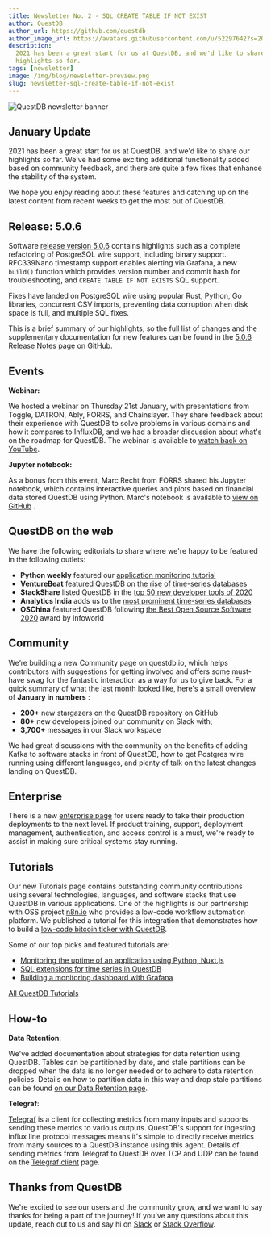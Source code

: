 ```yaml
---
title: Newsletter No. 2 - SQL CREATE TABLE IF NOT EXIST
author: QuestDB
author_url: https://github.com/questdb
author_image_url: https://avatars.githubusercontent.com/u/52297642?s=200&v=4
description:
  2021 has been a great start for us at QuestDB, and we'd like to share our
  highlights so far.
tags: [newsletter]
image: /img/blog/newsletter-preview.png
slug: newsletter-sql-create-table-if-not-exist
---
```


![QuestDB newsletter banner](/img/blog/newsletter.png)

## January Update

2021 has been a great start for us at QuestDB, and we'd like to share our
highlights so far. We've had some exciting additional functionality added based
on community feedback, and there are quite a few fixes that enhance the
stability of the system.

We hope you enjoy reading about these features and catching up on the latest
content from recent weeks to get the most out of QuestDB.

## Release: 5.0.6

Software
[release version 5.0.6](https://twitter.com/QuestDb/status/1356932224659173380)
contains highlights such as a complete refactoring of PostgreSQL wire support,
including binary support. RFC339Nano timestamp support enables alerting via
Grafana, a new `build()` function which provides version number and commit hash
for troubleshooting, and `CREATE TABLE IF NOT EXISTS` SQL support.

Fixes have landed on PostgreSQL wire using popular Rust, Python, Go libraries,
concurrent CSV imports, preventing data corruption when disk space is full, and
multiple SQL fixes.

This is a brief summary of our highlights, so the full list of changes and the
supplementary documentation for new features can be found in the
[5.0.6 Release Notes page](https://github.com/questdb/questdb/releases/tag/5.0.6)
on GitHub.

## Events

**Webinar:**

We hosted a webinar on Thursday 21st January, with presentations from Toggle,
DATRON, Ably, FORRS, and Chainslayer. They share feedback about their experience
with QuestDB to solve problems in various domains and how it compares to
InfluxDB, and we had a broader discussion about what's on the roadmap for
QuestDB. The webinar is available to
[watch back on YouTube](https://www.youtube.com/watch?v=K4J__f1SGOc&t=75s).

**Jupyter notebook:**

As a bonus from this event, Marc Recht from FORRS shared his Jupyter notebook,
which contains interactive queries and plots based on financial data stored
QuestDB using Python. Marc's notebook is available to
[view on GitHub](https://github.com/mrecht/qdb-talk-20210121) .

## QuestDB on the web

We have the following editorials to share where we're happy to be featured in
the following outlets:

- **Python weekly** featured our
  [application monitoring tutorial](https://twitter.com/PythonWeekly/status/1354081737052192768)
- **VentureBeat** featured QuestDB on
  [the rise of time-series databases](https://venturebeat.com/2021/01/15/database-trends-the-rise-of-the-time-series-database/)
- **StackShare** listed QuestDB in the
  [top 50 new developer tools of 2020](https://stackshare.io/posts/top-developer-tools-2020)
- **Analytics India** adds us to the
  [most prominent time-series databases](https://analyticsindiamag.com/most-prominent-time-series-databases-for-data-scientists/)
- **OSChina** featured QuestDB following
  [the Best Open Source Software 2020](https://www.oschina.net/news/125859/2020-infoworld-bossie-awards)
  award by Infoworld

## Community

We’re building a new Community page on questdb.io, which helps contributors with
suggestions for getting involved and offers some must-have swag for the
fantastic interaction as a way for us to give back. For a quick summary of what
the last month looked like, here's a small overview of **January in numbers** :

- **200+** new stargazers on the QuestDB repository on GitHub
- **80+** new developers joined our community on Slack with;
- **3,700+** messages in our Slack workspace

We had great discussions with the community on the benefits of adding Kafka to
software stacks in front of QuestDB, how to get Postgres wire running using
different languages, and plenty of talk on the latest changes landing on
QuestDB.

## Enterprise

There is a new [enterprise page](https://questdb.io/enterprise) for users ready
to take their production deployments to the next level. If product training,
support, deployment management, authentication, and access control is a must,
we're ready to assist in making sure critical systems stay running.

## Tutorials

Our new Tutorials page contains outstanding community contributions using
several technologies, languages, and software stacks that use QuestDB in various
applications. One of the highlights is our partnership with OSS project
[n8n.io](https://n8n.io/) who provides a low-code workflow automation platform.
We published a tutorial for this integration that demonstrates how to build a
[low-code bitcoin ticker with QuestDB](/blog/2021/01/18/low-code-bitcoin-ticker-workflow-with-time-series-database/).

Some of our top picks and featured tutorials are:

- [Monitoring the uptime of an application using Python, Nuxt.js](/blog/2021/01/13/application-uptime-monitoring-with-python-nuxtjs-questdb/)
- [SQL extensions for time series in QuestDB](https://towardsdatascience.com/sql-extensions-for-time-series-data-in-questdb-f6b53acf3213)
- [Building a monitoring dashboard with Grafana](https://dzone.com/articles/build-a-monitoring-dashboard-with-questdb-and-graf)

[All QuestDB Tutorials](/blog/tags/tutorial)

## How-to

**Data Retention**:

We've added documentation about strategies for data retention using QuestDB.
Tables can be partitioned by date, and stale partitions can be dropped when the
data is no longer needed or to adhere to data retention policies. Details on how
to partition data in this way and drop stale partitions can be found
[on our Data Retention page](/docs/operations/data-retention/).

**Telegraf**:

[Telegraf](https://docs.influxdata.com/telegraf/v1.17/) is a client for
collecting metrics from many inputs and supports sending these metrics to
various outputs. QuestDB's support for ingesting influx line protocol messages
means it's simple to directly receive metrics from many sources to a QuestDB
instance using this agent. Details of sending metrics from Telegraf to QuestDB
over TCP and UDP can be found on the
[Telegraf client](/docs/third-party-tools/telegraf) page.

## Thanks from QuestDB

We're excited to see our users and the community grow, and we want to say thanks
for being a part of the journey! If you’ve any questions about this update,
reach out to us and say hi on [Slack](https://slack.questdb.io) or
[Stack Overflow](https://stackoverflow.com/questions/tagged/questdb).
